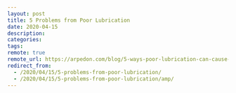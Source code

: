 ```yaml
---
layout: post
title: 5 Problems from Poor Lubrication
date: 2020-04-15
description: 
categories: 
tags: 
remote: true
remote_url: https://arpedon.com/blog/5-ways-poor-lubrication-can-cause-problems/
redirect_from:
  - /2020/04/15/5-problems-from-poor-lubrication/
  - /2020/04/15/5-problems-from-poor-lubrication/amp/
---
```



